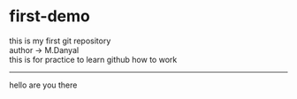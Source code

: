 # first-demo
this is my first git repository
<br>
author -> M.Danyal
<br>
this is for practice to learn github how to work
<hr>
hello are you there
